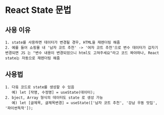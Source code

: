 # React State 문법

## 사용 이유
    1. state를 사용하면 데이터가 변경될 경우, HTML을 재렌더링 해줌
    2. 예를 들어 쇼핑몰 내 '남자 코트 추천' -> '여자 코트 추천'으로 변수 데이터가 갑자기 변경되면 JS 는 "변수 내용이 변경되었으니 html도 고쳐주세요"라고 코드 짜야하나, React state는 자동으로 재렌더링 해줌

## 사용법

    1. 다읔 코드로 state를 생성할 수 있음
       예) let [작명, 수정명] = useState(데이터); 
    2. bject, Array 형식의 데이터도 state 로 생성 가능
       예) let [글제목, 글제목변경] = useState(['남자 코트 추천', '강남 우동 맛집', '파이썬독학']);